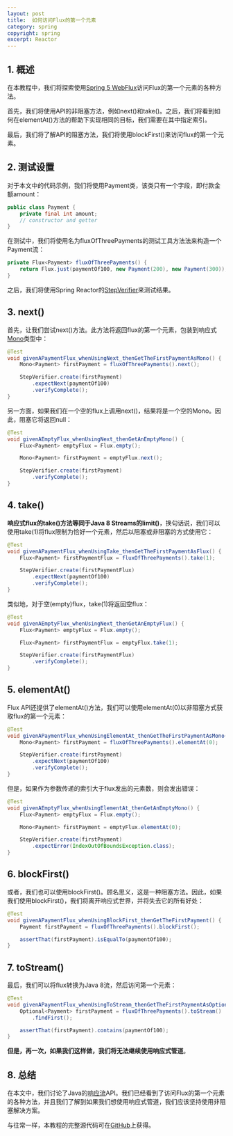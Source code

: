 ```yaml
---
layout: post
title:  如何访问Flux的第一个元素
category: spring
copyright: spring
excerpt: Reactor
---
```


## 1. 概述

在本教程中，我们将探索使用[Spring 5 WebFlux](https://www.baeldung.com/spring-webflux)访问Flux的第一个元素的各种方法。

首先，我们将使用API的非阻塞方法，例如next()和take()。之后，我们将看到如何在elementAt()方法的帮助下实现相同的目标，我们需要在其中指定索引。

最后，我们将了解API的阻塞方法，我们将使用blockFirst()来访问flux的第一个元素。

## 2. 测试设置

对于本文中的代码示例，我们将使用Payment类，该类只有一个字段，即付款金额amount：

```java
public class Payment {
    private final int amount;
    // constructor and getter
}
```

在测试中，我们将使用名为fluxOfThreePayments的测试工具方法法来构造一个Payment流：

```java
private Flux<Payment> fluxOfThreePayments() {
    return Flux.just(paymentOf100, new Payment(200), new Payment(300));
}
```

之后，我们将使用Spring Reactor的[StepVerifier](https://www.baeldung.com/reactive-streams-step-verifier-test-publisher)来测试结果。

## 3. next()

首先，让我们尝试next()方法。此方法将返回flux的第一个元素，包装到响应式[Mono](https://www.baeldung.com/java-string-from-mono)类型中：

```java
@Test
void givenAPaymentFlux_whenUsingNext_thenGetTheFirstPaymentAsMono() {
    Mono<Payment> firstPayment = fluxOfThreePayments().next();

    StepVerifier.create(firstPayment)
        .expectNext(paymentOf100)
        .verifyComplete();
}
```

另一方面，如果我们在一个空的flux上调用next()，结果将是一个空的Mono。因此，阻塞它将返回null：

```java
@Test
void givenAEmptyFlux_whenUsingNext_thenGetAnEmptyMono() {
    Flux<Payment> emptyFlux = Flux.empty();

    Mono<Payment> firstPayment = emptyFlux.next();

    StepVerifier.create(firstPayment)
        .verifyComplete();
}
```

## 4. take()

**响应式flux的take()方法等同于Java 8 Streams的limit()**，换句话说，我们可以使用take(1)将flux限制为恰好一个元素，然后以阻塞或非阻塞的方式使用它：

```java
@Test
void givenAPaymentFlux_whenUsingTake_thenGetTheFirstPaymentAsFlux() {
    Flux<Payment> firstPaymentFlux = fluxOfThreePayments().take(1);

    StepVerifier.create(firstPaymentFlux)
        .expectNext(paymentOf100)
        .verifyComplete();
}
```

类似地，对于空(empty)flux，take(1)将返回空flux：

```java
@Test
void givenAEmptyFlux_whenUsingNext_thenGetAnEmptyFlux() {
    Flux<Payment> emptyFlux = Flux.empty();

    Flux<Payment> firstPaymentFlux = emptyFlux.take(1);

    StepVerifier.create(firstPaymentFlux)
        .verifyComplete();
}
```

## 5. elementAt()

Flux API还提供了elementAt()方法，我们可以使用elementAt(0)以非阻塞方式获取flux的第一个元素：

```java
@Test
void givenAPaymentFlux_whenUsingElementAt_thenGetTheFirstPaymentAsMono() {
    Mono<Payment> firstPayment = fluxOfThreePayments().elementAt(0);

    StepVerifier.create(firstPayment)
        .expectNext(paymentOf100)
        .verifyComplete();
}
```

但是，如果作为参数传递的索引大于flux发出的元素数，则会发出错误：

```java
@Test
void givenAEmptyFlux_whenUsingElementAt_thenGetAnEmptyMono() {
    Flux<Payment> emptyFlux = Flux.empty();

    Mono<Payment> firstPayment = emptyFlux.elementAt(0);

    StepVerifier.create(firstPayment)
        .expectError(IndexOutOfBoundsException.class);
}
```

## 6. blockFirst()

或者，我们也可以使用blockFirst()。顾名思义，这是一种阻塞方法。因此，如果我们使用blockFirst()，我们将离开响应式世界，并将失去它的所有好处：

```java
@Test
void givenAPaymentFlux_whenUsingBlockFirst_thenGetTheFirstPayment() {
    Payment firstPayment = fluxOfThreePayments().blockFirst();

    assertThat(firstPayment).isEqualTo(paymentOf100);
}
```

## 7. toStream()

最后，我们可以将flux转换为Java 8流，然后访问第一个元素：

```java
@Test
void givenAPaymentFlux_whenUsingToStream_thenGetTheFirstPaymentAsOptional() {
    Optional<Payment> firstPayment = fluxOfThreePayments().toStream()
        .findFirst();

    assertThat(firstPayment).contains(paymentOf100);
}
```

**但是，再一次，如果我们这样做，我们将无法继续使用响应式管道**。

## 8. 总结

在本文中，我们讨论了Java的[响应流](http://www.reactive-streams.org/)API。我们已经看到了访问Flux的第一个元素的各种方法，并且我们了解到如果我们想使用响应式管道，我们应该坚持使用非阻塞解决方案。

与往常一样，本教程的完整源代码可在[GitHub](https://github.com/tuyucheng7/taketoday-tutorial4j/tree/master/spring-modules/spring-5-webflux-2)上获得。